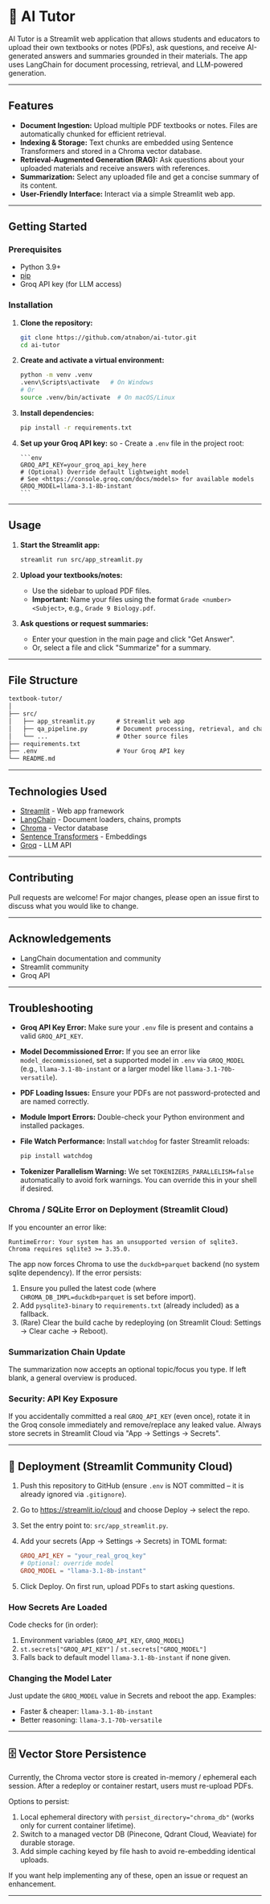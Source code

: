 # 📘 AI Tutor 

AI Tutor is a Streamlit web application that allows students and educators to upload their own textbooks or notes (PDFs), ask questions, and receive AI-generated answers and summaries grounded in their materials. The app uses LangChain for document processing, retrieval, and LLM-powered generation.

---

## Features

- **Document Ingestion:** Upload multiple PDF textbooks or notes. Files are automatically chunked for efficient retrieval.
- **Indexing & Storage:** Text chunks are embedded using Sentence Transformers and stored in a Chroma vector database.
- **Retrieval-Augmented Generation (RAG):** Ask questions about your uploaded materials and receive answers with references.
- **Summarization:** Select any uploaded file and get a concise summary of its content.
- **User-Friendly Interface:** Interact via a simple Streamlit web app.

---

## Getting Started

### Prerequisites

- Python 3.9+
- [pip](https://pip.pypa.io/en/stable/)
- Groq API key (for LLM access)

### Installation

1. **Clone the repository:**
   ```sh
   git clone https://github.com/atnabon/ai-tutor.git
   cd ai-tutor
   ```

2. **Create and activate a virtual environment:**
   ```sh
   python -m venv .venv
   .venv\Scripts\activate   # On Windows
   # Or
   source .venv/bin/activate  # On macOS/Linux
   ```

3. **Install dependencies:**
   ```sh
   pip install -r requirements.txt
   ```

4. **Set up your Groq API key:**
so    - Create a `.env` file in the project root:

       ```env
       GROQ_API_KEY=your_groq_api_key_here
       # (Optional) Override default lightweight model
       # See <https://console.groq.com/docs/models> for available models
       GROQ_MODEL=llama-3.1-8b-instant
       ```

---

## Usage

1. **Start the Streamlit app:**

   ```sh
   streamlit run src/app_streamlit.py
   ```

2. **Upload your textbooks/notes:**
   - Use the sidebar to upload PDF files.
   - **Important:** Name your files using the format `Grade <number> <Subject>`, e.g., `Grade 9 Biology.pdf`.

3. **Ask questions or request summaries:**
   - Enter your question in the main page and click "Get Answer".
   - Or, select a file and click "Summarize" for a summary.

---

## File Structure

```txt
textbook-tutor/
│
├── src/
│   ├── app_streamlit.py      # Streamlit web app
│   ├── qa_pipeline.py        # Document processing, retrieval, and chains
│   └── ...                   # Other source files
├── requirements.txt
├── .env                      # Your Groq API key
└── README.md
```

---

## Technologies Used

- [Streamlit](https://streamlit.io/) - Web app framework
- [LangChain](https://python.langchain.com/) - Document loaders, chains, prompts
- [Chroma](https://www.trychroma.com/) - Vector database
- [Sentence Transformers](https://www.sbert.net/) - Embeddings
- [Groq](https://groq.com/) - LLM API

---

## Contributing

Pull requests are welcome! For major changes, please open an issue first to discuss what you would like to change.

---

## Acknowledgements

- LangChain documentation and community
- Streamlit community
- Groq API

---

## Troubleshooting

- **Groq API Key Error:** Make sure your `.env` file is present and contains a valid `GROQ_API_KEY`.
- **Model Decommissioned Error:** If you see an error like `model_decommissioned`, set a supported model in `.env` via `GROQ_MODEL` (e.g., `llama-3.1-8b-instant` or a larger model like `llama-3.1-70b-versatile`).
- **PDF Loading Issues:** Ensure your PDFs are not password-protected and are named correctly.
- **Module Import Errors:** Double-check your Python environment and installed packages.
- **File Watch Performance:** Install `watchdog` for faster Streamlit reloads:


   ```sh
   pip install watchdog
   ```

- **Tokenizer Parallelism Warning:** We set `TOKENIZERS_PARALLELISM=false` automatically to avoid fork warnings. You can override this in your shell if desired.

### Chroma / SQLite Error on Deployment (Streamlit Cloud)

If you encounter an error like:

```
RuntimeError: Your system has an unsupported version of sqlite3. Chroma requires sqlite3 >= 3.35.0.
```

The app now forces Chroma to use the `duckdb+parquet` backend (no system sqlite dependency). If the error persists:

1. Ensure you pulled the latest code (where `CHROMA_DB_IMPL=duckdb+parquet` is set before import).
2. Add `pysqlite3-binary` to `requirements.txt` (already included) as a fallback.
3. (Rare) Clear the build cache by redeploying (on Streamlit Cloud: Settings → Clear cache → Reboot).

### Summarization Chain Update

The summarization now accepts an optional topic/focus you type. If left blank, a general overview is produced.

### Security: API Key Exposure

If you accidentally committed a real `GROQ_API_KEY` (even once), rotate it in the Groq console immediately and remove/replace any leaked value. Always store secrets in Streamlit Cloud via "App → Settings → Secrets".

---

## 🚀 Deployment (Streamlit Community Cloud)

1. Push this repository to GitHub (ensure `.env` is NOT committed – it is already ignored via `.gitignore`).
2. Go to <https://streamlit.io/cloud> and choose Deploy → select the repo.
3. Set the entry point to: `src/app_streamlit.py`.
4. Add your secrets (App → Settings → Secrets) in TOML format:

   ```toml
   GROQ_API_KEY = "your_real_groq_key"
   # Optional: override model
   GROQ_MODEL = "llama-3.1-8b-instant"
   ```

5. Click Deploy. On first run, upload PDFs to start asking questions.

### How Secrets Are Loaded

Code checks for (in order):

1. Environment variables (`GROQ_API_KEY`, `GROQ_MODEL`)
2. `st.secrets["GROQ_API_KEY"]` / `st.secrets["GROQ_MODEL"]`
3. Falls back to default model `llama-3.1-8b-instant` if none given.

### Changing the Model Later

Just update the `GROQ_MODEL` value in Secrets and reboot the app. Examples:

- Faster & cheaper: `llama-3.1-8b-instant`
- Better reasoning: `llama-3.1-70b-versatile`

---

## 🗄️ Vector Store Persistence

Currently, the Chroma vector store is created in-memory / ephemeral each session. After a redeploy or container restart, users must re-upload PDFs.

Options to persist:

1. Local ephemeral directory with `persist_directory="chroma_db"` (works only for current container lifetime).
2. Switch to a managed vector DB (Pinecone, Qdrant Cloud, Weaviate) for durable storage.
3. Add simple caching keyed by file hash to avoid re-embedding identical uploads.

If you want help implementing any of these, open an issue or request an enhancement.

---
